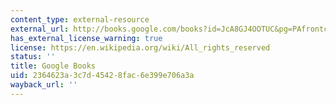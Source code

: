 ```yaml
---
content_type: external-resource
external_url: http://books.google.com/books?id=JcA8GJ4OOTUC&pg=PAfrontcover
has_external_license_warning: true
license: https://en.wikipedia.org/wiki/All_rights_reserved
status: ''
title: Google Books
uid: 2364623a-3c7d-4542-8fac-6e399e706a3a
wayback_url: ''
---
```

